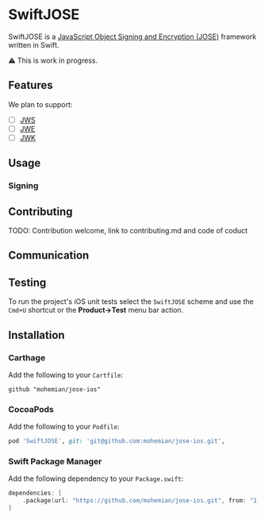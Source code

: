 # SwiftJOSE

SwiftJOSE is a [JavaScript Object Signing and Encryption (JOSE)](http://jose.readthedocs.io/en/latest) framework written in Swift.

⚠️ This is work in progress.

## Features

We plan to support:

- [ ] [JWS](https://tools.ietf.org/html/rfc7515)
- [ ] [JWE](https://tools.ietf.org/html/rfc7516)
- [ ] [JWK](https://tools.ietf.org/html/rfc7517)

## Usage

### Signing

## Contributing
TODO: Contribution welcome, link to contributing.md and code of coduct

## Communication

## Testing

To run the project's iOS unit tests select the `SwiftJOSE` scheme and use the `Cmd+U` shortcut or the **Product->Test** menu bar action.  

## Installation

### Carthage

Add the following to your `Cartfile`:

``` shell
github "mohemian/jose-ios"
```

### CocoaPods

Add the following to your `Podfile`:

``` ruby
pod 'SwiftJOSE', git: 'git@github.com:mohemian/jose-ios.git',
```

### Swift Package Manager

Add the following dependency to your `Package.swift`:

``` swift
dependencies: [
	.package(url: "https://github.com/mohemian/jose-ios.git", from: "1.0.0")
]
```
